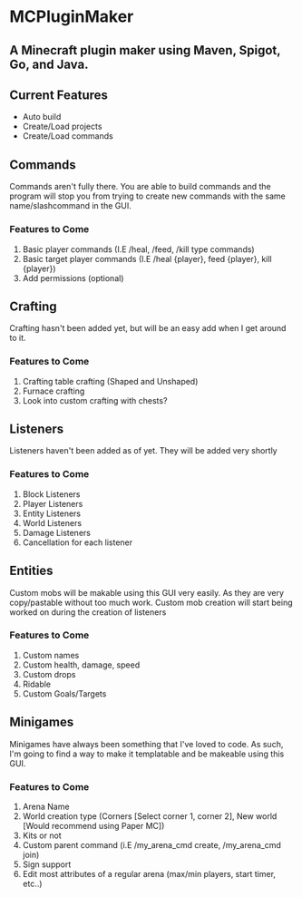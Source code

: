 # MCPluginMaker
A Minecraft plugin maker using Maven, Spigot, Go, and Java.
-----------------------------------------------------------
## Current Features
* Auto build
* Create/Load projects
* Create/Load commands
## Commands
Commands aren't fully there. You are able to build commands and 
the program will stop you from trying to create new commands with the same name/slashcommand in the GUI.
### Features to Come
1. Basic player commands (I.E /heal, /feed, /kill type commands)
2. Basic target player commands (I.E /heal {player}, feed {player}, kill {player})
3. Add permissions (optional)
## Crafting
Crafting hasn't been added yet, but will be an easy add when I get around to it.
### Features to Come
1. Crafting table crafting (Shaped and Unshaped)
2. Furnace crafting
3. Look into custom crafting with chests?
## Listeners
Listeners haven't been added as of yet. They will be added very shortly
### Features to Come
1. Block Listeners
2. Player Listeners
3. Entity Listeners
4. World Listeners
5. Damage Listeners
6. Cancellation for each listener
## Entities
Custom mobs will be makable using this GUI very easily. As they are very copy/pastable without too much work. 
Custom mob creation will start being worked on during the creation of listeners
### Features to Come
1. Custom names
2. Custom health, damage, speed
3. Custom drops
4. Ridable
5. Custom Goals/Targets
## Minigames
Minigames have always been something that I've loved to code. As such, I'm going to find a way to make it templatable and be makeable using this GUI.
### Features to Come
1. Arena Name
2. World creation type (Corners [Select corner 1, corner 2], New world [Would recommend using Paper MC])
3. Kits or not
4. Custom parent command (i.E /my_arena_cmd create, /my_arena_cmd join)
5. Sign support
6. Edit most attributes of a regular arena (max/min players, start timer, etc..)
